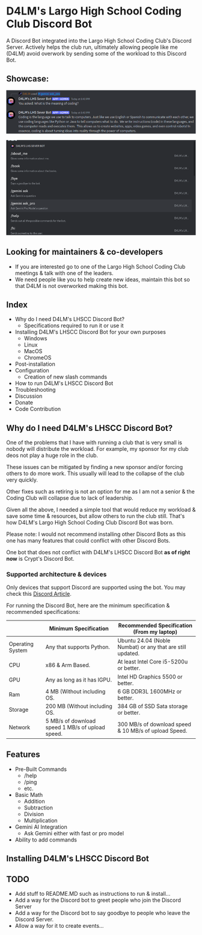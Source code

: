 # D4LM's Largo High School Coding Club Discord Bot
A Discord Bot integrated into the Largo High School Coding Club's Discord Server. Actively helps the club run, ultimately allowing people like me (D4LM) avoid overwork by sending some of the workload to this Discord Bot.

## Showcase:
![The user asking what is the meaning of coding.](https://github.com/D4LMwastaken/LHSCC-Discord-Bot/blob/d4b7c9b56a938987d889a892b2edab84d4ec4cae/photos/WhatIsTheMeaningOfCoding.png)

![The slash command toolbar for the bot.](https://github.com/D4LMwastaken/LHSCC-Discord-Bot/blob/ac7bbd314c5395039a7e84ef7d6d7891030b762b/photos/ComandPanelDiscordBot.png)

## Looking for maintainers & co-developers
* If you are interested go to one of the Largo High School Coding Club meetings & talk with one of the leaders.
* We need people like you to help create new ideas, maintain this bot so that D4LM is not overworked making this bot.

## Index
* Why do I need D4LM's LHSCC Discord Bot?
  * Specifications required to run it or use it
* Installing D4LM's LHSCC Discord Bot for your own purposes
  * Windows
  * Linux
  * MacOS
  * ChromeOS
* Post-installation
* Configuration
  * Creation of new slash commands
* How to run D4LM's LHSCC Discord Bot
* Troubleshooting
* Discussion
* Donate
* Code Contribution

## Why do I need D4LM's LHSCC Discord Bot?
One of the problems that I have with running a club that is very small is nobody will distribute the workload. For example, my sponsor for my club deos not play a huge role in the club. 

These issues can be mitigated by finding a new sponsor and/or forcing others to do more work. This usually will lead to the collapse of the club very quickly.

Other fixes such as retiring is not an option for me as I am not a senior & the Coding Club will collapse due to lack of leadership.

Given all the above, I needed a simple tool that would reduce my workload & save some time & resources, but allow others to run the club still. That's how D4LM's Largo High School Coding Club Discord Bot was born.

Please note: I would not recommend installing other Discord Bots as this one has many features that could conflict with other Discord Bots.

One bot that does not conflict with D4LM's LHSCC Discord Bot **as of right now** is Crypt's Discord Bot.

### Supported architecture & devices
Only devices that support Discord are supported using the bot. You may check this [Discord Article](https://support.discord.com/hc/en-us/articles/213491697-What-are-the-OS-system-requirements-for-Discord).

For running the Discord Bot, here are the minimum specification & recommended specifications:

|                  | Minimum Specification                            | Recommended Specification (From my laptop)                 |
|------------------|--------------------------------------------------|------------------------------------------------------------|
| Operating System | Any that supports Python.                        | Ubuntu 24.04 (Noble Numbat) or any that are still updated. |
| CPU              | x86 & Arm Based.                                 | At least Intel Core i5-5200u or better.                    |
| GPU              | Any as long as it has IGPU.                      | Intel HD Graphics 5500 or better.                         |
| Ram              | 4 MB (Without including OS.                      | 6 GB DDR3L 1600MHz or better.                              |
| Storage          | 200 MB (Without including OS.                    | 384 GB of SSD Sata storage or better.                      |
| Network          | 5 MB/s of download speed 1 MB/s of upload speed. | 300 MB/s of download speed & 10 MB/s of upload Speed.     |

## Features
* Pre-Built Commands
  * /help
  * /ping
  * etc.
* Basic Math
  * Addition
  * Subtraction
  * Division
  * Multiplication
* Gemini AI Integration
  * Ask Gemini either with fast or pro model
* Ability to add commands

## Installing D4LM's LHSCC Discord Bot

## TODO
* Add stuff to README.MD such as instructions to run & install...
* Add a way for the Discord bot to greet people who join the Discord Server
* Add a way for the Discord bot to say goodbye to people who leave the Discord Server.
* Allow a way for it to create events...
